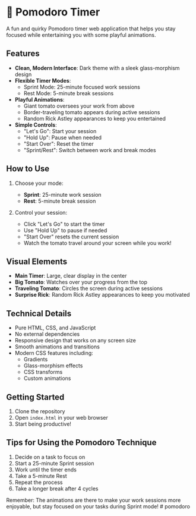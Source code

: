 # 🍅 Pomodoro Timer

A fun and quirky Pomodoro timer web application that helps you stay focused while entertaining you with some playful animations.

## Features

- **Clean, Modern Interface**: Dark theme with a sleek glass-morphism design
- **Flexible Timer Modes**:
  - Sprint Mode: 25-minute focused work sessions
  - Rest Mode: 5-minute break sessions
- **Playful Animations**:
  - Giant tomato oversees your work from above
  - Border-traveling tomato appears during active sessions
  - Random Rick Astley appearances to keep you entertained
- **Simple Controls**:
  - "Let's Go": Start your session
  - "Hold Up": Pause when needed
  - "Start Over": Reset the timer
  - "Sprint/Rest": Switch between work and break modes

## How to Use

1. Choose your mode:
   - **Sprint**: 25-minute work session
   - **Rest**: 5-minute break session

2. Control your session:
   - Click "Let's Go" to start the timer
   - Use "Hold Up" to pause if needed
   - "Start Over" resets the current session
   - Watch the tomato travel around your screen while you work!

## Visual Elements

- **Main Timer**: Large, clear display in the center
- **Big Tomato**: Watches over your progress from the top
- **Traveling Tomato**: Circles the screen during active sessions
- **Surprise Rick**: Random Rick Astley appearances to keep you motivated

## Technical Details

- Pure HTML, CSS, and JavaScript
- No external dependencies
- Responsive design that works on any screen size
- Smooth animations and transitions
- Modern CSS features including:
  - Gradients
  - Glass-morphism effects
  - CSS transforms
  - Custom animations

## Getting Started

1. Clone the repository
2. Open `index.html` in your web browser
3. Start being productive!

## Tips for Using the Pomodoro Technique

1. Decide on a task to focus on
2. Start a 25-minute Sprint session
3. Work until the timer ends
4. Take a 5-minute Rest
5. Repeat the process
6. Take a longer break after 4 cycles

Remember: The animations are there to make your work sessions more enjoyable, but stay focused on your tasks during Sprint mode! # pomodoro
